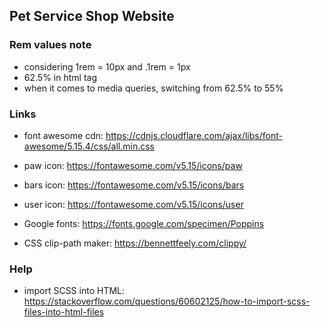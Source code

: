 ## Pet Service Shop Website

### Rem values note
- considering 1rem = 10px and .1rem = 1px
- 62.5% in html tag
- when it comes to media queries, switching from 62.5% to 55%

### Links
- font awesome cdn: https://cdnjs.cloudflare.com/ajax/libs/font-awesome/5.15.4/css/all.min.css

- paw icon: https://fontawesome.com/v5.15/icons/paw
- bars icon: https://fontawesome.com/v5.15/icons/bars
- user icon: https://fontawesome.com/v5.15/icons/user

- Google fonts: https://fonts.google.com/specimen/Poppins

- CSS clip-path maker: https://bennettfeely.com/clippy/

### Help
- import SCSS into HTML: https://stackoverflow.com/questions/60602125/how-to-import-scss-files-into-html-files

